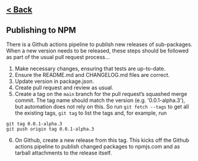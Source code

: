 [< Back](../README.md)
---

## Publishing to NPM

There is a Github actions pipeline to publish new releases of sub-packages.
When a new version needs to be released, these steps should be followed as part of the usual pull request process…

1) Make necessary changes, ensuring that tests are up-to-date.
2) Ensure the README.md and CHANGELOG.md files are correct.
3) Update version in package.json.
4) Create pull request and review as usual.
5) Create a tag on the `main` branch for the pull request’s squashed merge commit.
   The tag name should match the version (e.g. '0.0.1-alpha.3'), but automation does not rely on this.
   So run `git fetch --tags` to get all the existing tags, `git tag` to list the tags and, for example, run

 ```shell
 git tag 0.0.1-alpha.3
 git push origin tag 0.0.1-alpha.3
 ```

6) On Github, create a new release from this tag. This kicks off the Github actions pipeline to publish changed packages
   to npmjs.com and as tarball attachments to the release itself.
